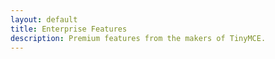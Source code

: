 ```yaml
---
layout: default
title: Enterprise Features
description: Premium features from the makers of TinyMCE.
---
```


